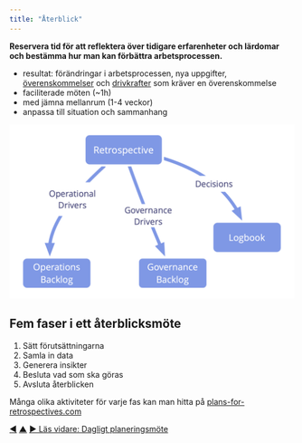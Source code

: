 ```yaml
---
title: "Återblick"
---
```



<strong>Reservera tid för att reflektera över tidigare erfarenheter och lärdomar och bestämma hur man kan förbättra arbetsprocessen.</strong>

- resultat: förändringar i arbetsprocessen, nya uppgifter, <a href="#" class="tooltip" title="Överenskommelse: En överenskommen inriktning, process, förhållningssätt eller policy som skapats för att vägleda värdeflödet.">överenskommelser</a> och <a href="#" class="tooltip" title="Organisatorisk drivkraft: En drivkraft är en persons eller grupps motiv till att agera på en specifik situation. En drivkraft anses vara en **organisatorisk drivkraft** om en respons på den skulle hjälpa organisationen att generera värde, minska spill och slöseri eller undvika oönskade konsekvenser.">drivkrafter</a> som kräver en överenskommelse
- faciliterade möten (~1h)
- med jämna mellanrum (1-4 veckor)
- anpassa till situation och sammanhang

![Olika resultat från ett återblicksmöte](img/meetings/retrospective.png)

## Fem faser i ett återblicksmöte

1. Sätt förutsättningarna
2. Samla in data
3. Generera insikter
4. Besluta vad som ska göras
5. Avsluta återblicken

Många olika aktiviteter för varje fas kan man hitta på [plans-for-retrospectives.com](http://www.plans-for-retrospectives.com/)

<div class="bottom-nav">
<a href="governance-meeting.html" title="Tillbaka till: Möte för strukturell styrning">◀</a> <a href="focused-interactions.html" title="Upp: Fokuserade interaktioner">▲</a> <a href="daily-standup.html" title="Läs vidare: Dagligt planeringsmöte">▶ Läs vidare: Dagligt planeringsmöte</a>
</div>


<script type="text/javascript">
Mousetrap.bind('g n', function() {
    window.location.href = 'daily-standup.html';
    return false;
});
</script>

